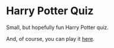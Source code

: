 # Harry Potter Quiz
 Small, but hopefully fun Harry Potter quiz.

And, of course, you can play it [here](https://irfandaily.neocities.org/harry-potter-quiz).
